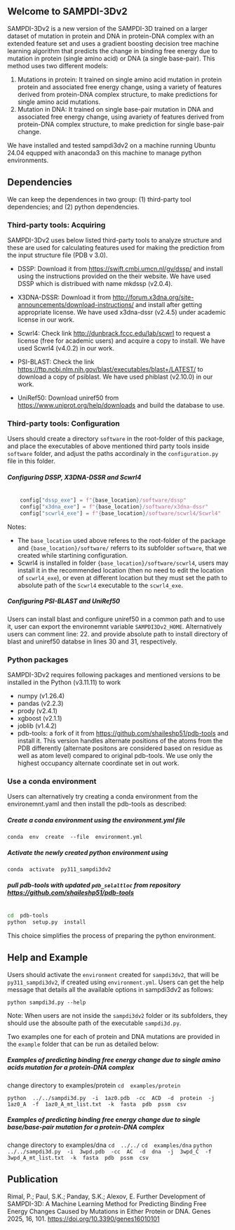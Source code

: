 ## Welcome to SAMPDI-3Dv2

SAMPDI-3Dv2 is a new version of the SAMPDI-3D trained on a larger dataset of mutation in protein and DNA in protein-DNA complex with an extended feature set and uses a gradient boosting decision tree machine learning algorithm that predicts the change in binding free energy due to mutation in protein (single amino acid) or DNA (a single base-pair). This method uses two different models:
 1. Mutations in protein: It trained on single amino acid mutation in protein protein and associated free energy change, using a variety of features derived from protein-DNA complex structure, to make predictions for single amino acid mutations.
 2. Mutation in DNA: It trained on single base-pair mutation in DNA and associated free energy change, using avariety of features derived from protein-DNA complex structure, to make prediction for single base-pair change.

We  have  installed  and  tested  sampdi3dv2  on  a  machine  running  Ubuntu  24.04 equpped with anaconda3   on  this  machine  to  manage  python  environments.

## Dependencies
We can keep the dependences in two group: (1) third-party tool dependencies; and (2) python dependencies.
### Third-party tools: Acquiring
SAMPDI-3Dv2 uses below listed third-party tools to analyze structure and these are used for calculating features used for making the prediction from the input structure file (PDB v 3.0).

 - DSSP: Download  it from  https://swift.cmbi.umcn.nl/gv/dssp/ and install using the instructions provided on the their website. We have used DSSP which is distribued with name mkdssp (v2.0.4).

- X3DNA-DSSR: Download it from  http://forum.x3dna.org/site-announcements/download-instructions/ and install after getting appropriate license. We have used x3dna-dssr (v2.4.5) under academic license in our work.

- Scwrl4: Check  link  http://dunbrack.fccc.edu/lab/scwrl  to  request  a  license (free for  academic  users) and acquire a copy to install. We have used Scwrl4 (v4.0.2) in our work.

- PSI-BLAST: Check  the  link  https://ftp.ncbi.nlm.nih.gov/blast/executables/blast+/LATEST/  to  download  a  copy  of  psiblast. We have used phiblast (v2.10.0) in our work.

- UniRef50: Download  uniref50  from  https://www.uniprot.org/help/downloads  and  build  the  database  to  use.

### Third-party tools: Configuration
Users should create a directory ``software`` in the root-folder of this package, and place the executables of above mentioned 
third party tools inside ``software`` folder, and adjust the paths accordinaly in the ``configuration.py`` file in this folder.

##### Configuring DSSP, X3DNA-DSSR and Scwrl4
```python

    config["dssp_exe"] = f"{base_location}/software/dssp"
    config["x3dna_exe"] = f"{base_location}/software/x3dna-dssr"
    config["scwrl4_exe"] = f"{base_location}/software/scwrl4/Scwrl4"
```
Notes: 
- The ``base_location`` used above referes to the root-folder of the package and ``{base_location}/software/`` referrs to its subfolder ``software``, that we created while startining configuration.
- Scwrl4 is installed in folder ``{base_location}/software/scwrl4``, users may install it in the recommended location (then no need to edit the location of ``scwrl4_exe``), or even at different location but they must set the path to absolute path of the ``Scwrl4`` executable to the ``scwrl4_exe``.

##### Configuring PSI-BLAST and UniRef50
Users can install blast and configure uniref50 in a common path and to use it, user can export the environemnt variable ``SAMPDI3Dv2_HOME``. Alternatively users can comment line: 22. and provide absolute path to install directory of blast and uniref50 databse in lines 30 and 31, respectively.

### Python packages

SAMPDI-3Dv2 requires following packages and mentioned versions to be installed in the Python (v3.11.11) to work
-   numpy (v1.26.4)
-   pandas (v2.2.3)
-   prody (v2.4.1)
-   xgboost (v2.1.1)
-   joblib (v1.4.2)
-   pdb-tools: a fork of it from https://github.com/shaileshp51/pdb-tools and install it. This version handles alternate positions of the atoms from the PDB differently (alternate positons are considered based on residue as well as atom level) compared to original pdb-tools. We use only the highest occupancy alternate coordinate set in out work.

### Use a conda environment 
Users can alternatively try creating a conda environment from the environemnt.yaml and then install the pdb-tools as described: 
##### Create a conda environment using the environment.yml file
``conda  env  create  --file  environment.yml``

##### Activate the newly created python environment using
``conda  activate  py311_sampdi3dv2``

##### pull pdb-tools with updated ``pdb_selaltloc`` from repository https://github.com/shaileshp51/pdb-tools
```bash

cd  pdb-tools
python  setup.py  install
```

This choice simplifies the process of preparing the python environment.

## Help and Example
Users should activate the ``environment`` created for ``sampdi3dv2``, that will be ``py311_sampdi3dv2``, if created using ``environment.yml``.
Users can get the help message that details all the available options in sampdi3dv2 as follows:
```
python sampdi3d.py --help
```
Note: When users are not inside the ``sampdi3dv2`` folder or its subfolders, they should use the absoulte path of the executable ``sampdi3d.py``.

Two examples one for each of protein and DNA mutations are provided in the ``example`` folder that can be run as detailed below:

##### Examples of predicting binding free energy change due to single amino acids mutation for a protein-DNA complex
change directory to examples/protein
``cd  examples/protein``

``python  ../../sampdi3d.py  -i  1az0.pdb  -cc  ACD  -d  protein  -j  1az0_A  -f  1az0_A_mt_list.txt  -k  fasta  pdb  pssm  csv``

##### Examples of predicting binding free energy change due to single base/base-pair mutation for a protein-DNA complex
change directory to examples/dna
``cd  ../../``
``cd  examples/dna``
``python  ../../sampdi3d.py  -i  3wpd.pdb  -cc  AC  -d  dna  -j  3wpd_C  -f  3wpd_A_mt_list.txt  -k  fasta  pdb  pssm  csv``

## Publication
Rimal, P.; Paul, S.K.; Panday, S.K.; Alexov, E. Further Development of SAMPDI-3D: A Machine Learning Method for Predicting Binding Free Energy Changes Caused by Mutations in Either Protein or DNA. Genes 2025, 16, 101. https://doi.org/10.3390/genes16010101 

